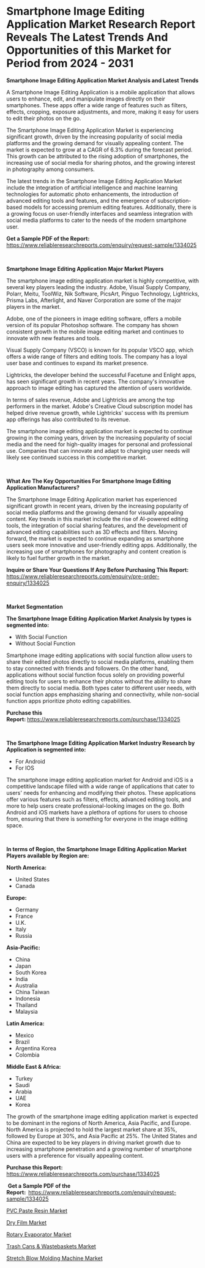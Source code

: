 <p><h1>Smartphone Image Editing Application Market Research Report Reveals The Latest Trends And Opportunities of this Market for Period from 2024 - 2031</h1></p><p><strong>Smartphone Image Editing Application Market Analysis and Latest Trends</strong></p>
<p><p>A Smartphone Image Editing Application is a mobile application that allows users to enhance, edit, and manipulate images directly on their smartphones. These apps offer a wide range of features such as filters, effects, cropping, exposure adjustments, and more, making it easy for users to edit their photos on the go.</p><p>The Smartphone Image Editing Application Market is experiencing significant growth, driven by the increasing popularity of social media platforms and the growing demand for visually appealing content. The market is expected to grow at a CAGR of 6.3% during the forecast period. This growth can be attributed to the rising adoption of smartphones, the increasing use of social media for sharing photos, and the growing interest in photography among consumers.</p><p>The latest trends in the Smartphone Image Editing Application Market include the integration of artificial intelligence and machine learning technologies for automatic photo enhancements, the introduction of advanced editing tools and features, and the emergence of subscription-based models for accessing premium editing features. Additionally, there is a growing focus on user-friendly interfaces and seamless integration with social media platforms to cater to the needs of the modern smartphone user.</p></p>
<p><strong>Get a Sample PDF of the Report:&nbsp;</strong> <a href="https://www.reliableresearchreports.com/enquiry/request-sample/1334025">https://www.reliableresearchreports.com/enquiry/request-sample/1334025</a></p>
<p>&nbsp;</p>
<p><strong>Smartphone Image Editing Application Major Market Players</strong></p>
<p><p>The smartphone image editing application market is highly competitive, with several key players leading the industry. Adobe, Visual Supply Company, Polarr, Meitu, ToolWiz, Nik Software, PicsArt, Pinguo Technology, Lightricks, Prisma Labs, Afterlight, and Naver Corporation are some of the major players in the market.</p><p>Adobe, one of the pioneers in image editing software, offers a mobile version of its popular Photoshop software. The company has shown consistent growth in the mobile image editing market and continues to innovate with new features and tools.</p><p>Visual Supply Company (VSCO) is known for its popular VSCO app, which offers a wide range of filters and editing tools. The company has a loyal user base and continues to expand its market presence.</p><p>Lightricks, the developer behind the successful Facetune and Enlight apps, has seen significant growth in recent years. The company's innovative approach to image editing has captured the attention of users worldwide.</p><p>In terms of sales revenue, Adobe and Lightricks are among the top performers in the market. Adobe's Creative Cloud subscription model has helped drive revenue growth, while Lightricks' success with its premium app offerings has also contributed to its revenue.</p><p>The smartphone image editing application market is expected to continue growing in the coming years, driven by the increasing popularity of social media and the need for high-quality images for personal and professional use. Companies that can innovate and adapt to changing user needs will likely see continued success in this competitive market.</p></p>
<p>&nbsp;</p>
<p><strong>What Are The Key Opportunities For Smartphone Image Editing Application Manufacturers?</strong></p>
<p><p>The Smartphone Image Editing Application market has experienced significant growth in recent years, driven by the increasing popularity of social media platforms and the growing demand for visually appealing content. Key trends in this market include the rise of AI-powered editing tools, the integration of social sharing features, and the development of advanced editing capabilities such as 3D effects and filters. Moving forward, the market is expected to continue expanding as smartphone users seek more innovative and user-friendly editing apps. Additionally, the increasing use of smartphones for photography and content creation is likely to fuel further growth in the market.</p></p>
<p><strong>Inquire or Share Your Questions If Any Before Purchasing This Report:</strong> <a href="https://www.reliableresearchreports.com/enquiry/pre-order-enquiry/1334025">https://www.reliableresearchreports.com/enquiry/pre-order-enquiry/1334025</a></p>
<p>&nbsp;</p>
<p><strong>Market Segmentation</strong></p>
<p><strong>The Smartphone Image Editing Application Market Analysis by types is segmented into:</strong></p>
<p><ul><li>With Social Function</li><li>Without Social Function</li></ul></p>
<p><p>Smartphone image editing applications with social function allow users to share their edited photos directly to social media platforms, enabling them to stay connected with friends and followers. On the other hand, applications without social function focus solely on providing powerful editing tools for users to enhance their photos without the ability to share them directly to social media. Both types cater to different user needs, with social function apps emphasizing sharing and connectivity, while non-social function apps prioritize photo editing capabilities.</p></p>
<p><strong>Purchase this Report:&nbsp;</strong><a href="https://www.reliableresearchreports.com/purchase/1334025">https://www.reliableresearchreports.com/purchase/1334025</a></p>
<p>&nbsp;</p>
<p><strong>The Smartphone Image Editing Application Market Industry Research by Application is segmented into:</strong></p>
<p><ul><li>For Android</li><li>For IOS</li></ul></p>
<p><p>The smartphone image editing application market for Android and iOS is a competitive landscape filled with a wide range of applications that cater to users' needs for enhancing and modifying their photos. These applications offer various features such as filters, effects, advanced editing tools, and more to help users create professional-looking images on the go. Both Android and iOS markets have a plethora of options for users to choose from, ensuring that there is something for everyone in the image editing space.</p></p>
<p>&nbsp;</p>
<p><strong>In terms of Region, the Smartphone Image Editing Application Market Players available by Region are:</strong></p>
<p>
    <p> <strong> North America: </strong>
        <ul>
            <li>United States</li>
            <li>Canada</li>
        </ul>
        </p> 
    <p> <strong> Europe: </strong>
        <ul>
            <li>Germany</li>
            <li>France</li>
            <li>U.K.</li>
            <li>Italy</li>
            <li>Russia</li>
        </ul>
        </p> 
    <p> <strong> Asia-Pacific: </strong>
        <ul>
            <li>China</li>
            <li>Japan</li>
            <li>South Korea</li>
            <li>India</li>
            <li>Australia</li>
            <li>China Taiwan</li>
            <li>Indonesia</li>
            <li>Thailand</li>
            <li>Malaysia</li>
        </ul>
        </p> 
    <p> <strong> Latin America: </strong>
        <ul>
            <li>Mexico</li>
            <li>Brazil</li>
            <li>Argentina Korea</li>
            <li>Colombia</li>
        </ul>
        </p> 
    <p> <strong> Middle East & Africa: </strong>
        <ul>
            <li>Turkey</li>
            <li>Saudi</li>
            <li>Arabia</li>
            <li>UAE</li>
            <li>Korea</li>
        </ul>
    </p>
    </p>
<p><p>The growth of the smartphone image editing application market is expected to be dominant in the regions of North America, Asia Pacific, and Europe. North America is projected to hold the largest market share at 35%, followed by Europe at 30%, and Asia Pacific at 25%. The United States and China are expected to be key players in driving market growth due to increasing smartphone penetration and a growing number of smartphone users with a preference for visually appealing content.</p></p>
<p><strong>Purchase this Report: </strong><a href="https://www.reliableresearchreports.com/purchase/1334025">https://www.reliableresearchreports.com/purchase/1334025</a></p>
<p>&nbsp;<strong>Get a Sample PDF of the Report:&nbsp;&nbsp;</strong><a href="https://www.reliableresearchreports.com/enquiry/request-sample/1334025">https://www.reliableresearchreports.com/enquiry/request-sample/1334025</a></p>
<p><strong></strong></p>
<p><p><a href="https://medium.com/@seanhunt765/pvc-paste-resin-market-trends-forecast-and-competitive-analysis-to-2031-4507f715045f">PVC Paste Resin Market</a></p><p><a href="https://medium.com/@seanhunt765/dry-film-nbsp-market-focuses-on-market-share-size-and-projected-forecast-till-2031-2c17523aada2">Dry Film Market</a></p><p><a href="https://medium.com/@deirdredavies67/rotary-evaporator-market-size-and-market-trends-complete-industry-overview-2024-to-2031-827d0c2296b3">Rotary Evaporator Market</a></p><p><a href="https://medium.com/@deirdredavies67/trash-cans-amp-wastebaskets-market-report-reveals-the-latest-trends-and-growth-opportunities-of-1dd1d87427a1">Trash Cans & Wastebaskets Market</a></p><p><a href="https://medium.com/@seanhunt765/stretch-blow-molding-machine-market-exploring-market-share-market-trends-and-future-growth-6eed0e24c00c">Stretch Blow Molding Machine Market</a></p></p>